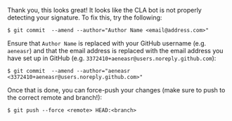 Thank you, this looks great! It looks like the CLA bot is not properly detecting your signature. To fix this, try the following:

```
$ git commit  --amend --author="Author Name <email@address.com>"
```

Ensure that `Author Name` is replaced with your GitHub username (e.g. `aeneasr`) and that the email address is replaced with the email address you have set up in GitHub (e.g. `3372410+aeneasr@users.noreply.github.com`):

```
$ git commit  --amend --author="aeneasr <3372410+aeneasr@users.noreply.github.com>"
```

Once that is done, you can force-push your changes (make sure to push to the correct remote and branch!):

```
$ git push --force <remote> HEAD:<branch>
```
